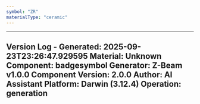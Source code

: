 ```yaml
---
symbol: "ZR"
materialType: "ceramic"
---
```


---
Version Log - Generated: 2025-09-23T23:26:47.929595
Material: Unknown
Component: badgesymbol
Generator: Z-Beam v1.0.0
Component Version: 2.0.0
Author: AI Assistant
Platform: Darwin (3.12.4)
Operation: generation
---